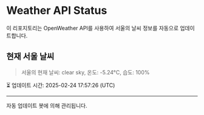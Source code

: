 
# Weather API Status

이 리포지토리는 OpenWeather API를 사용하여 서울의 날씨 정보를 자동으로 업데이트합니다.

## 현재 서울 날씨
> 서울의 현재 날씨: clear sky, 온도: -5.24°C, 습도: 100%

⏳ 업데이트 시간: 2025-02-24 17:57:26 (UTC)

---
자동 업데이트 봇에 의해 관리됩니다.
